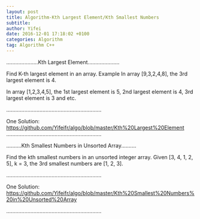 ```yaml
---
layout: post
title: Algorithm-Kth Largest Element/Kth Smallest Numbers
subtitle: 
author: Yifei
date: 2016-12-01 17:18:02 +0100
categories: Algorithm
tag: Algorithm C++
---
```


.....................Kth Largest Element.....................

Find K-th largest element in an array.
Example
In array [9,3,2,4,8], the 3rd largest element is 4.


In array [1,2,3,4,5], the 1st largest element is 5, 2nd largest element is 4, 3rd largest element is 3 and etc.

...............................................................

One Solution:
https://github.com/Yifeifr/algo/blob/master/Kth%20Largest%20Element
...............................................................


..........Kth Smallest Numbers in Unsorted Array..........

Find the kth smallest numbers in an unsorted integer array.
Given [3, 4, 1, 2, 5], k = 3, the 3rd smallest numbers are [1, 2, 3].

...............................................................

One Solution:
https://github.com/Yifeifr/algo/blob/master/Kth%20Smallest%20Numbers%20in%20Unsorted%20Array

...............................................................


